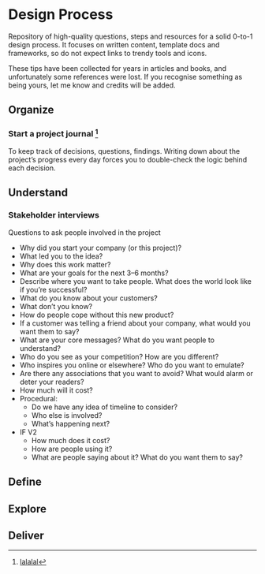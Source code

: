 # Design Process

Repository of high-quality questions, steps and resources for a solid 0-to-1 design process. It focuses on written content, template docs and frameworks, so do not expect links to trendy tools and icons. 

These tips have been collected for years in articles and books, and unfortunately some references were lost. If you recognise something as being yours, let me know and credits will be added.


## Organize
### Start a project journal [^1]
To keep track of decisions, questions, findings. Writing down about the project’s progress every day forces you to double-check the logic behind each decision.


## Understand
### Stakeholder interviews
Questions to ask people involved in the project
* Why did you start your company (or this project)?
* What led you to the idea?
* Why does this work matter?
* What are your goals for the next 3–6 months?
* Describe where you want to take people. What does the world look like if you’re successful?
* What do you know about your customers? 
* What don’t you know?
* How do people cope without this new product?
* If a customer was telling a friend about your company, what would you want them to say?
* What are your core messages? What do you want people to understand?
* Who do you see as your competition? How are you different?
* Who inspires you online or elsewhere? Who do you want to emulate?
* Are there any associations that you want to avoid? What would alarm or deter your readers?
* How much will it cost?
* Procedural:
    * Do we have any idea of timeline to consider?
    * Who else is involved?
    * What’s happening next?
* IF V2
    * How much does it cost?
    * How are people using it?
    * What are people saying about it? What do you want them to say?
## Define

## Explore

## Deliver


[^1]: [lalalal](lucas.com)